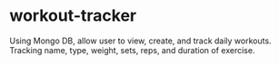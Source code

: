 # workout-tracker
Using Mongo DB, allow user to view, create, and track daily workouts.  Tracking name, type, weight, sets, reps, and duration of exercise.
